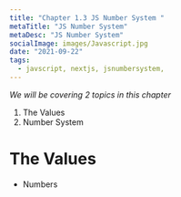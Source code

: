 ```yaml
---
title: "Chapter 1.3 JS Number System "
metaTitle: "JS Number System"
metaDesc: "JS Number System"
socialImage: images/Javascript.jpg
date: "2021-09-22"
tags:
  - javscript, nextjs, jsnumbersystem, 
---
```


_We will be covering 2 topics in this chapter_

1. The Values
2. Number System

# The Values

- Numbers